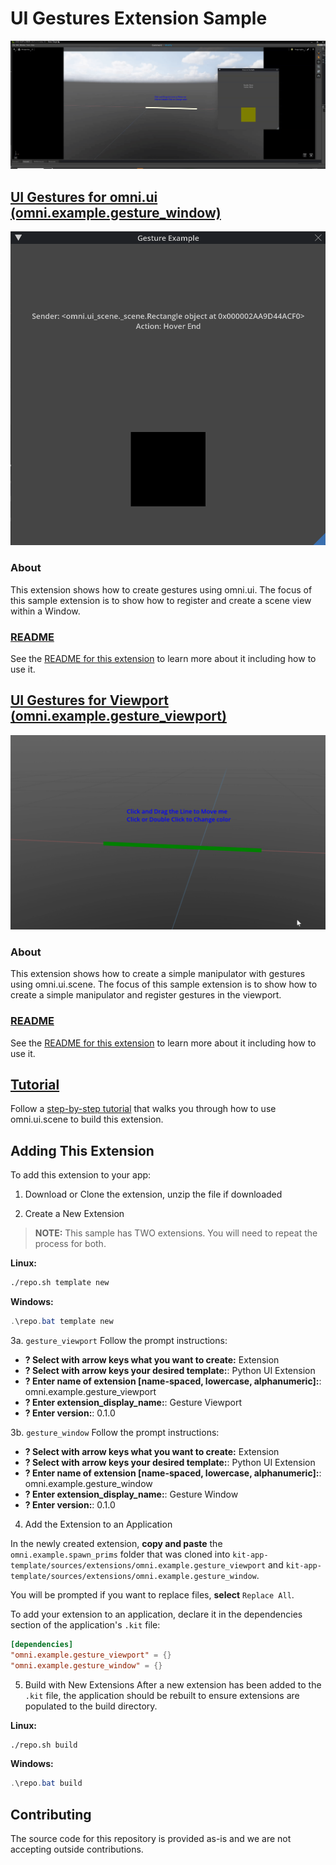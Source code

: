 # UI Gestures Extension Sample

![previewImage](data/gestures.gif)

## [UI Gestures for omni.ui (omni.example.gesture_window)](exts/omni.example.gesture_window)

![windowPreview](data/gesturewindow_prev.gif)

### About
This extension shows how to create gestures using omni.ui. The focus of this sample extension is to show how to register and create a scene view within a Window.


### [README](exts/omni.example.gesture_window)
See the [README for this extension](exts/omni.example.gesture_window) to learn more about it including how to use it.

## [UI Gestures for Viewport (omni.example.gesture_viewport)](exts/omni.example.gesture_viewport)

![viewportPreview](data/gestureviewport_prev.gif)

### About
This extension shows how to create a simple manipulator with gestures using omni.ui.scene. The focus of this sample extension is to show how to create a simple manipulator and register gestures in the viewport.


### [README](exts/omni.example.gesture_viewport)
See the [README for this extension](exts/omni.example.gesture_viewport) to learn more about it including how to use it.

## [Tutorial](docs/tutorial.md)
Follow a [step-by-step tutorial](docs/tutorial.md) that walks you through how to use omni.ui.scene to build this extension.

## Adding This Extension

To add this extension to your app:

1. Download or Clone the extension, unzip the file if downloaded

2. Create a New Extension

> **NOTE:** This sample has TWO extensions. You will need to repeat the process for both.

**Linux:**
```bash
./repo.sh template new
```

**Windows:**
```powershell
.\repo.bat template new
```

3a. `gesture_viewport` Follow the prompt instructions:
- **? Select with arrow keys what you want to create:** Extension
- **? Select with arrow keys your desired template:**: Python UI Extension
- **? Enter name of extension [name-spaced, lowercase, alphanumeric]:**: omni.example.gesture_viewport
- **? Enter extension_display_name:**: Gesture Viewport
- **? Enter version:**: 0.1.0

3b. `gesture_window` Follow the prompt instructions:
- **? Select with arrow keys what you want to create:** Extension
- **? Select with arrow keys your desired template:**: Python UI Extension
- **? Enter name of extension [name-spaced, lowercase, alphanumeric]:**: omni.example.gesture_window
- **? Enter extension_display_name:**: Gesture Window
- **? Enter version:**: 0.1.0

4. Add the Extension to an Application

In the newly created extension, **copy and paste** the `omni.example.spawn_prims` folder that was cloned into `kit-app-template/sources/extensions/omni.example.gesture_viewport` and `kit-app-template/sources/extensions/omni.example.gesture_window`.

You will be prompted if you want to replace files, **select** `Replace All`.

To add your extension to an application, declare it in the dependencies section of the application's `.kit` file:

```toml
[dependencies]
"omni.example.gesture_viewport" = {}
"omni.example.gesture_window" = {}
```

5. Build with New Extensions
After a new extension has been added to the `.kit` file, the application should be rebuilt to ensure extensions are populated to the build directory.

**Linux:**
```bash
./repo.sh build
```

**Windows:**
```powershell
.\repo.bat build
```

## Contributing
The source code for this repository is provided as-is and we are not accepting outside contributions.